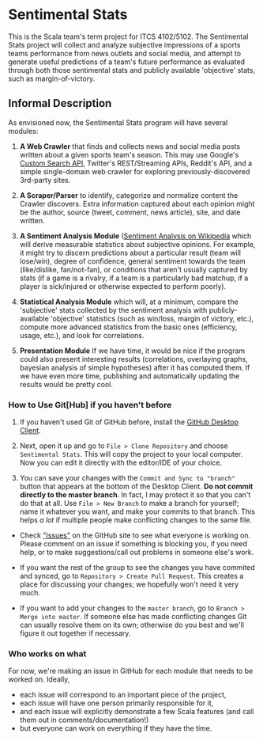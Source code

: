 # Sentimental Stats
This is the Scala team's term project for ITCS 4102/5102. The Sentimental Stats project will collect and analyze subjective impressions of a sports teams performance from news outlets and social media, and attempt to generate useful predictions of a team's future performance as evaluated through both those sentimental stats and publicly available 'objective' stats, such as margin-of-victory.

## Informal Description
As envisioned now, the Sentimental Stats program will have several modules:

1. **A Web Crawler** that finds and collects news and social media posts written about a given sports team's season. This may use Google's [Custom Search API](https://developers.google.com/custom-search/json-api/v1/overview), Twitter's REST/Streaming APIs, Reddit's API, and a simple single-domain web crawler for exploring previously-discovered 3rd-party sites.

2. **A Scraper/Parser** to identify, categorize and normalize content the Crawler discovers. Extra information captured about each opinion might be the author, source (tweet, comment, news article), site, and date written.

3. **A Sentiment Analysis Module** ([Sentiment Analysis on Wikipedia](https://en.wikipedia.org/wiki/Sentiment_analysis) which will derive measurable statistics about subjective opinions. For example, it might try to discern predictions about a particular result (team will lose/win), degree of confidence, general sentiment towards the team (like/dislike, fan/not-fan), or conditions that aren't usually captured by stats (if a game is a rivalry, if a team is a particularly bad matchup, if a player is sick/injured or otherwise expected to perform poorly).

4. **Statistical Analysis Module** which will, at a minimum, compare the 'subjective' stats collected by the sentiment analysis with publicly-available 'objective' statistics (such as win/loss, margin of victory, etc.), compute more advanced statistics from the basic ones (efficiency, usage, etc.), and look for correlations.

5. **Presentation Module** If we have time, it would be nice if the program could also present interesting results (correlations, overlaying graphs, bayesian analysis of simple hypotheses) after it has computed them. If we have even more time, publishing and automatically updating the results would be pretty cool.

### How to Use Git[Hub] if you haven't before

1. If you haven't used Git of GitHub before, install the [GitHub Desktop Client](https://desktop.github.com/).

2. Next, open it up and go to `File > Clone Repository` and choose `Sentimental Stats`. This will copy the project to your local computer. Now you can edit it directly with the editor/IDE of your choice.

3. You can save your changes with the `Commit and Sync to "branch"` button that appears at the bottom of the Desktop Client. **Do not commit directly to the master branch**. In fact, I may protect it so that you can't do that at all. Use `File > New Branch` to make a branch for yourself; name it whatever you want, and make your commits to that branch. This helps *a lot* if multiple people make conflicting changes to the same file.

* Check ["Issues"](https://github.com/4102/Sentimental-Stats/issues) on the GitHub site to see what everyone is working on. Please comment on an issue if something is blocking you, if you need help, or to make suggestions/call out problems in someone else's work.

* If you want the rest of the group to see the changes you have commited and synced, go to `Repository > Create Pull Request`. This creates a place for discussing your changes; we hopefully won't need it very much.

* If you want to add your changes to the `master branch`, go to `Branch > Merge into master`. If someone else has made conflicting changes Git can usually resolve them on its own; otherwise do you best and we'll figure it out together if necessary.

### Who works on what

For now, we're making an issue in GitHub for each module that needs to be worked on. Ideally, 
* each issue will correspond to an important piece of the project,
* each issue will have one person primarily responsible for it, 
* and each issue will explicitly demonstrate a few Scala features (and call them out in comments/documentation!)
* but everyone can work on everything if they have the time.
